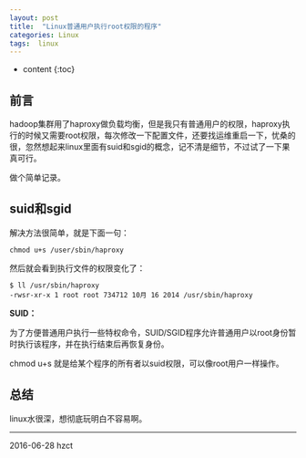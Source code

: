 ```yaml
---
layout: post
title:  "Linux普通用户执行root权限的程序"
categories: Linux
tags:  linux
---
```


* content
{:toc}

## 前言

hadoop集群用了haproxy做负载均衡，但是我只有普通用户的权限，haproxy执行的时候又需要root权限，每次修改一下配置文件，还要找运维重启一下，忧桑的很，忽然想起来linux里面有suid和sgid的概念，记不清是细节，不过试了一下果真可行。

做个简单记录。




## suid和sgid

解决方法很简单，就是下面一句：

```
chmod u+s /user/sbin/haproxy
```

然后就会看到执行文件的权限变化了：

```
$ ll /usr/sbin/haproxy 
-rwsr-xr-x 1 root root 734712 10月 16 2014 /usr/sbin/haproxy
```
**SUID：**

为了方便普通用户执行一些特权命令，SUID/SGID程序允许普通用户以root身份暂时执行该程序，并在执行结束后再恢复身份。

chmod u+s 就是给某个程序的所有者以suid权限，可以像root用户一样操作。

## 总结

linux水很深，想彻底玩明白不容易啊。

******
2016-06-28 hzct